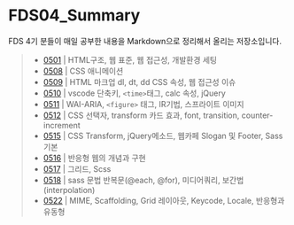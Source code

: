 # FDS04_Summary
FDS 4기 분들이 매일 공부한 내용을 Markdown으로 정리해서 올리는 저장소입니다.

> - [0501](./README/0501.md) | HTML구조, 웹 표준, 웹 접근성, 개발환경 세팅
> - [0508](./README/0508.md) | CSS 애니메이션
> - [0509](./README/0509.md) | HTML 마크업 dl, dt, dd CSS 속성, 웹 접근성 이슈
> - [0510](./README/0510.md) | vscode 단축키, `<time>`태그, calc 속성, jQuery
> - [0511](./README/0511.md) | WAI-ARIA, `<figure>` 태그, IR기법, 스프라이트 이미지
> - [0512](./README/0512.md) | CSS 선택자, transform 카드 효과, font, transition, counter-increment
> - [0515](./README/0515.md) | CSS Transform, jQuery메소드, 웹카페 Slogan 및 Footer, Sass 기본
> - [0516](./README/0516.md) | 반응형 웹의 개념과 구현
> - [0517](./README/0517.md) | 그리드, Scss
> - [0518](./README/0518.md) | sass 문법 반복문(@each, @for), 미디어쿼리, 보간법(interpolation)  
> - [0522](./README/0522.md) | MIME, Scaffolding, Grid 레이아웃, Keycode, Locale, 반응형과 유동형
